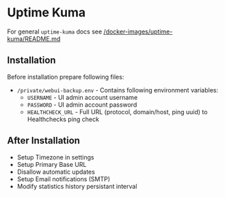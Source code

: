 # Uptime Kuma

For general `uptime-kuma` docs see [/docker-images/uptime-kuma/README.md](../../../../docker-images/external/uptime-kuma/README.md)

## Installation

Before installation prepare following files:

- `/private/webui-backup.env` - Contains following environment variables:
    - `USERNAME` - UI admin account username
    - `PASSWORD` - UI admin account password
    - `HEALTHCHECK_URL` - Full URL (protocol, domain/host, ping uuid) to Healthchecks ping check

## After Installation

- Setup Timezone in settings
- Setup Primary Base URL
- Disallow automatic updates
- Setup Email notifications (SMTP)
- Modify statistics history persistant interval
